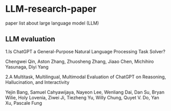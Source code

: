 # LLM-research-paper
paper list about large language model (LLM)

## LLM evaluation
1.Is ChatGPT a General-Purpose Natural Language Processing Task Solver? 

  Chengwei Qin, Aston Zhang, Zhuosheng Zhang, Jiaao Chen, Michihiro Yasunaga, Diyi Yang
  
2.A Multitask, Multilingual, Multimodal Evaluation of ChatGPT on Reasoning, Hallucination, and Interactivity

  Yejin Bang, Samuel Cahyawijaya, Nayeon Lee, Wenliang Dai, Dan Su, Bryan Wilie, Holy Lovenia, Ziwei Ji, Tiezheng Yu, Willy Chung, Quyet V. Do, Yan Xu, Pascale Fung
  
## 
